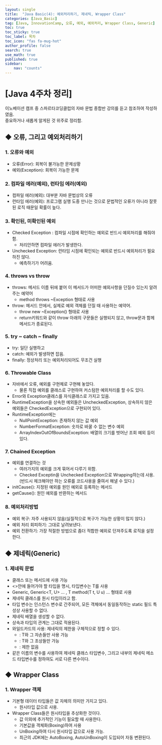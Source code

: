 ```yaml
---
layout: single
title:  "Java Basic(4): 예외처리하기, 제네릭, Wrapper Class"
categories: [Java_Basic]
tag: [Java, InnovationCamp, 오류, 예외, 예외처리, Wrapper Class, Generic] 
toc: true
toc_sticky: true
toc_label: 목차
toc_icon: "fas fa-mug-hot"
author_profile: false
search: true
use_math: true
published: true
sidebar:
    nav: "counts"
---
```


# [Java 4주차 정리]
이노베이션 캠프 중 스파르타코딩클럽의 자바 문법 종합반 강의를 듣고 참조하여 작성하였음.  
중요하거나 새롭게 알게된 것 위주로 정리함.  

## ◆ 오류, 그리고 예외처리하기

### 1. 오류와 예외
- 오류(Error): 회복이 불가능한 문제상황 
- 예외(Exception): 회복이 가능한 문제

### 2. 컴파일 에러(예외), 런타임 에러(예외)
- 컴파일 에러(예외): 대부분 자바 문법상의 오류
- 런타임 에러(예외): 프로그램 실행 도중 만나는 것으로 문법적인 오류가 아니라 잘못된 로직 때문일 확률이 높다.

### 3. 확인된, 미확인된 예외
- Checked Exception : 컴파일 시점에 확인하는 예외로 반드시 예외처리를 해줘야 함.
  - 처리안하면 컴파일 에러가 발생한다.
- Unchecked Exception: 런타임 시점에 확인되는 예외로 반드시 예외처리가 필요하진 않다.
  - 예측하기가 어려움.

### 4. throws vs throw
- throws: 메서드 이름 뒤에 붙어 이 메서드가 어떠한 예외사항을 던질수 있는지 알려주는 예약어
  - method throws ~Exception 형태로 사용
- throw: 메서드 안에서, 실제로 예외 객체를 던질 때 사용하는 예약어. 
  - throw new ~Exception() 형태로 사용
  - return키워드와 같이 throw 아래의 구문들은 실행되지 않고, throw문과 함께 메서드가 종료된다.

### 5. try ~ catch ~ finally
- try: 일단 실행하고
- catch: 예외가 발생하면 잡음.
- finally: 정상처리 또는 예외처리되어도 무조건 실행

### 6. Throwable Class
- 자바에서 오류, 예외를 구현체로 구현해 놓았다.
  - 물론 직접 예외를 클래스로 구현하여 커스텀한 예외처리를 할 수도 있다.
- Error와 Exception클래스를 자식클래스로 가지고 있음.
- RuntimeException을 상속한 예외들은 UncheckedException, 상속하지 않은 예외들은 CheckedException으로 구현되어 있다.
- RuntimeException에는 
  - NullPointException: 존재하지 않는 값 예외
  - NumberFormatException: 숫자로 바꿀 수 없는 변수 예외
  - ArrayIndexOutOfBoundsException: 배열의 크기를 벗어난 조회 예외 등이 있다.

### 7. Chained Exception
- 예외를 연결하는 것
  - 여러가지의 예외를 크게 묶어서 다루기 위함.
  - Checked Exceptin을 Unchecked Exception으로 Wrapping하는데 사용.(반드시 체크해야만 하는 오류를 코드사용을 줄여서 해낼 수 있다.)
- initCause(): 지정된 예외를 원인 예외로 등록하는 메서드
- getCause(): 원인 예외를 반환하는 메서드

### 8. 예외처리방법
- 예외 복구: 자주 사용되지 않음(실질적으로 복구가 가능한 상황이 많지 않다.)
- 예외 처리 회피하기: 그대로 날려보낸다.
- 예외 전환하기: 가장 적절한 방법으로 좀더 적합한 예외로 던져주도록 로직을 설정한다.

## ◆ 제네릭(Generic)

### 1. 제네릭 문법
- 클래스 또는 메서드에 사용 가능
- <>안에 들어가야 할 타입을 명시, 타입변수는 T를 사용
- Generic<T>, Generic<T, U> ... , T method(T t, U u) ... 형태로 사용
- 제네릭 클래스를 원시 타입이라고 함.
- 타입 변수는 인스턴스 변수로 간주되어, 모든 객체에서 동일동작하는 static 필드 특성상 사용할 수 없다.
- 제네릭 배열을 생성할 수 없다.
- 상속과 타입의 관계는 그대로 적용된다.
- 와일드카드의 사용: 제네릭의 제한을 구체적으로 정할 수 있다.
  - <? extends T> : T와 그 자손들만 사용 가능
  - <? super T> : T와 그 조상들만 가능
  - <?> : 제한 없음
- 같은 이름의 변수를 사용하여 제네릭 클래스 타입변수, 그리고 내부의 제네릭 메소드 타입변수를 정하여도 서로 다른 변수이다.

## ◆ Wrapper Class

### 1. Wrapper 객체
- 기본형 데이터 타입들은 값 자체의 의미만 가지고 있다.
  - 원시타입 값으로 사용.
- Wrapper Class들은 원시타입을 추상화한 것이다.
  - 값 이외에 추가적인 기능이 필요할 때 사용한다.
  - 기본값을 객체화(Boxing)하여 사용
  - UnBoxing하여 다시 원시타입 값으로 사용 가능.
  - 최근의 JDK에는 AutoBoxing, AutoUnBoxing이 도입되어 자동 변환된다. 
